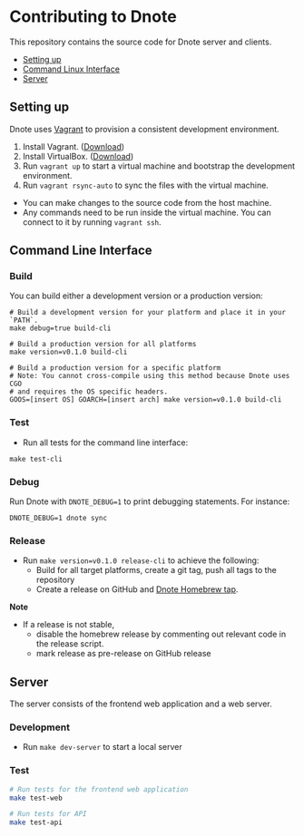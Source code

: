 # Contributing to Dnote

This repository contains the source code for Dnote server and clients.

* [Setting up](#setting-up)
* [Command Linux Interface](#command-line-interface)
* [Server](#server)

## Setting up

Dnote uses [Vagrant](https://github.com/hashicorp/vagrant) to provision a consistent development environment.

1. Install Vagrant. ([Download](https://www.vagrantup.com/downloads.html))
2. Install VirtualBox. ([Download](https://www.virtualbox.org/))
2. Run `vagrant up` to start a virtual machine and bootstrap the development environment.
3. Run `vagrant rsync-auto` to sync the files with the virtual machine.

* You can make changes to the source code from the host machine.
* Any commands need to be run inside the virtual machine. You can connect to it by running `vagrant ssh`.

## Command Line Interface

### Build

You can build either a development version or a production version:

```
# Build a development version for your platform and place it in your `PATH`.
make debug=true build-cli

# Build a production version for all platforms
make version=v0.1.0 build-cli

# Build a production version for a specific platform
# Note: You cannot cross-compile using this method because Dnote uses CGO
# and requires the OS specific headers.
GOOS=[insert OS] GOARCH=[insert arch] make version=v0.1.0 build-cli
```

### Test

* Run all tests for the command line interface:

```
make test-cli
```

### Debug

Run Dnote with `DNOTE_DEBUG=1` to print debugging statements. For instance:

```
DNOTE_DEBUG=1 dnote sync
```

### Release

* Run `make version=v0.1.0 release-cli` to achieve the following:
  * Build for all target platforms, create a git tag, push all tags to the repository
  * Create a release on GitHub and [Dnote Homebrew tap](https://github.com/dnote/homebrew-dnote).

**Note**

- If a release is not stable,
  - disable the homebrew release by commenting out relevant code in the release script.
  - mark release as pre-release on GitHub release

## Server

The server consists of the frontend web application and a web server.

### Development

* Run `make dev-server` to start a local server

### Test

```bash
# Run tests for the frontend web application
make test-web

# Run tests for API
make test-api
```

